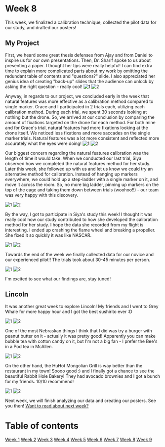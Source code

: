 # Week 8
This week, we finalized a calibration technique, collected the pilot data for our study, and drafted our posters! 

## My Project
First, we heard some great thesis defenses from Ajay and from Daniel to inspire us for our own presentations. Then, Dr. Sharif spoke to us about presenting a paper. I thought her tips were really helpful! I can find extra time to explain more complicated parts about my work by omitting the redundant table of contents and "questions?" slide. I also appreciated her genius idea of creating "back-up" slides that the audience can unlock by asking the right question - really cool!
![1](HallasWK8-01.jpg) ![2](HallasWK8-02.jpg)



Anyway, in regards to our project, we concluded early in the week that natural features was more effective as a calibration method compared to single marker. Grace and I participated in 2 trials each, utilizing each calibration method. During each trial, we spent 30 seconds looking at nothing but the drone. So, we arrived at our conclusion by comparing the amount of fixations targeted on the drone for each method. For both mine and for Grace's trial, natural features had more fixations looking at the drone itself. We noticed less fixations and more saccades on the single marker trials. Natural features was a lot more consistent and reflected more accurately what the eyes were doing!
![1](HallasWK8-03.jpg) ![2](HallasWK8-04.jpg)



Our biggest concern regarding the natural features calibration was the length of time it would take. When we conducted our last trial, Siya observed how we completed the natural features method for her study. Later this week, she followed up with us and let us know we could try an alternative method for calibration. Instead of hanging up markers everywhere, we could hold up a step-ladder with a single marker on it, and move it across the room. So, no more big ladder, pinning up markers on the top of the cage and taking them down between trials (woohoo!!) - our team was very happy with this discovery.

![1](HallasWK8-05.jpg) ![2](HallasWK8-06.jpg)



By the way, I got to participate in Siya's study this week! I thought it was really cool how our study contributed to how she developed the calibration method for her study. I hope the data she recorded from my flight is interesting. I ended up crashing the flame wheel and breaking a propeller. She fixed it so quickly it was like NASCAR. 

![1](HallasWK8-07.jpg) ![2](HallasWK8-08.jpg)



Towards the end of the week we finally collected data for our novice and our experienced pilot!! The trials took about 30-45 minutes per person. 

![1](HallasWK8-09.jpg) ![2](HallasWK8-10.jpg)



I'm excited to see what our findings are, stay tuned!




## Lincoln


It was another great week to explore Lincoln! My friends and I went to Grey Whale for more happy hour and I got the best sushirito ever :D

![1](HallasWK8-11.jpg) ![2](HallasWK8-12.jpg)



One of the most Nebraskan things I think that I did was try a burger with peanut butter on it - actually it was pretty good! Apparently you can make bubble tea with cotton candy on it, but I'm not a big fan - I prefer the Bee's in a Pod tea in McAllen. 

![1](HallasWK8-15.jpg) ![2](HallasWK8-14.jpg)



On the other hand, the HuHot Mongolian Grill is way better than the restaurant in my town! Soooo good :) and I finally got a chance to see the beautiful Rabbit Hole Bakery! They had avocado brownies and I got a bunch for my friends. 10/10 recommend!

![1](HallasWK8-13.jpg) ![2](HallasWK8-16.jpg)



Next week, we will finish analyzing our data and creating our posters. See you then! [Want to read about next week?](./9/HallasWK9.md)

# Table of contents
[Week 1](./1/HallasWK1.md)
[Week 2](./2/HallasWK2.md)
[Week 3](./3/HallasWK3.md)
[Week 4](./4/HallasWK4.md)
[Week 5](./5/HallasWK5.md)
[Week 6](./6/HallasWK6.md)
[Week 7](./7/HallasWK7.md)
[Week 8](./8/HallasWK8.md)
[Week 9](./9/HallasWK9.md)